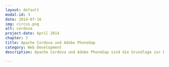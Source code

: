 ```yaml
---
layout: default
modal-id: 3
date: 2014-07-16
img: circus.png
alt: cordova
project-date: April 2014
chapter: 3
title: Apache Cordova und Adobe PhoneGap
category: Web Development
description: Apache Cordova und Adobe PhoneGap sind die Grundlage zur Erstellung mobiler Apps mit Webtechnologien, wie JavaScript, HTML5 und CSS3. Sie stellen die Schnittstelle zwischen hybridem App-Code und nativen Funktionalitäten des Gerätes dar.

---
```

